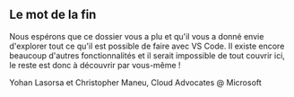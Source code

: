 ## Le mot de la fin

Nous espérons que ce dossier vous a plu et qu'il vous a donné envie d'explorer tout ce qu'il est possible de faire avec VS Code. Il existe encore beaucoup d'autres fonctionnalités et il serait impossible de tout couvrir ici, le reste est donc à découvrir par vous-même !

Yohan Lasorsa et Christopher Maneu, Cloud Advocates @ Microsoft
